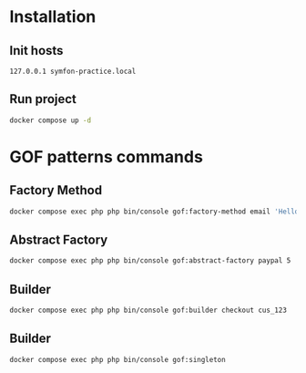# Installation #
## Init hosts ##
```aiignore
127.0.0.1 symfon-practice.local
```
## Run project ##
```bash
docker compose up -d
```

# GOF patterns commands #
## Factory Method ##
```bash
docker compose exec php php bin/console gof:factory-method email 'Hello GOF!'

```
## Abstract Factory ##
```bash
docker compose exec php php bin/console gof:abstract-factory paypal 5
```
## Builder ##
```bash
docker compose exec php php bin/console gof:builder checkout cus_123
```

## Builder ##
```bash
docker compose exec php php bin/console gof:singleton
```
